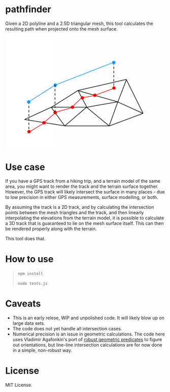 # pathfinder

Given a 2D polyline and a 2.5D triangular mesh, this tool calculates the resulting path when projected onto the mesh surface.

![](https://github.com/kristoffer-dyrkorn/pathfinder/blob/main/images/pathfinding.png)

# Use case

If you have a GPS track from a hiking trip, and a terrain model of the same area, you might want to render the track and the terrain surface together. However, the GPS track will likely intersect the surface in many places - due to low precision in either GPS measurements, surface modelling, or both.

By assuming the track is a 2D track, and by calculating the intersection points between the mesh triangles and the track, and then linearly interpolating the elevations from the terrain model, it is possible to calculate a 3D track that is guaranteed to lie on the mesh surface itself. This can then be rendered properly along with the terrain.

This tool does that.

# How to use

> `npm install`
>
> `node tests.js`

# Caveats

- This is an early relese, WIP and unpolished code. It will likely blow up on large data sets.
- The code does not yet handle all intersection cases.
- Numerical precision is an issue in geometric calculations. The code here uses Vladimir Agafonkin's port of [robust geometric predicates](https://github.com/mourner/robust-predicates) to figure out orientations, but line-line intersection calculations are for now done in a simple, non-robust way.

# License

MIT License.
